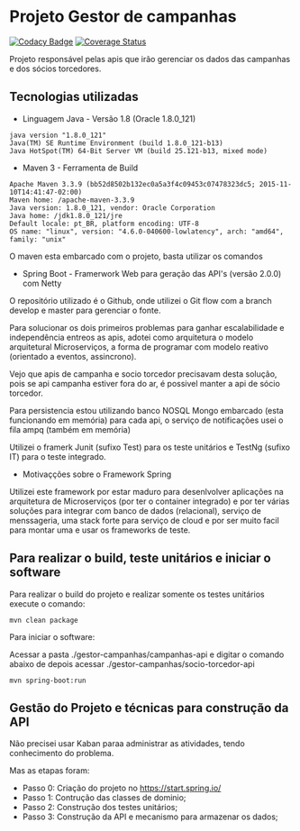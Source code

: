 # Projeto Gestor de campanhas

[![Codacy Badge](https://api.codacy.com/project/badge/Grade/24755ef707014807b75950e4aa23141d)](https://www.codacy.com/app/ander-f-silva/missao-marte?utm_source=github.com&amp;utm_medium=referral&amp;utm_content=ander-f-silva/missao-marte&amp;utm_campaign=Badge_Grade)
[![Coverage Status](https://coveralls.io/repos/github/ander-f-silva/missao-marte/badge.svg)](https://coveralls.io/github/ander-f-silva/missao-marte)

Projeto responsável pelas apis que irão gerenciar os dados das campanhas e dos sócios torcedores.

## Tecnologias utilizadas

* Linguagem Java - Versão 1.8 (Oracle 1.8.0_121)

```
java version "1.8.0_121"
Java(TM) SE Runtime Environment (build 1.8.0_121-b13)
Java HotSpot(TM) 64-Bit Server VM (build 25.121-b13, mixed mode)
```

* Maven 3 - Ferramenta de Build

```
Apache Maven 3.3.9 (bb52d8502b132ec0a5a3f4c09453c07478323dc5; 2015-11-10T14:41:47-02:00)
Maven home: /apache-maven-3.3.9
Java version: 1.8.0_121, vendor: Oracle Corporation
Java home: /jdk1.8.0_121/jre
Default locale: pt_BR, platform encoding: UTF-8
OS name: "linux", version: "4.6.0-040600-lowlatency", arch: "amd64", family: "unix"
```

O maven esta embarcado com o projeto, basta utilizar os comandos 

* Spring Boot - Framerwork Web para geração das API's (versão 2.0.0) com Netty

O repositório utilizado é o Github, onde utilizei o Git flow com a branch develop e master para gerenciar o fonte.

Para solucionar os dois primeiros problemas para ganhar escalabilidade e independência entreos as apis, adotei como arquitetura
o modelo arquitetural Microserviços, a forma de programar com modelo reativo (orientado a eventos, assincrono).

Vejo que apis de campanha e socio torcedor precisavam desta solução, pois se api campanha estiver fora do ar, é possivel manter a api 
de sócio torcedor.

Para persistencia estou utilizando banco NOSQL Mongo embarcado (esta funcionando em memória) para cada api, 
o serviço de notificações usei o fila ampq (também em memória)

Utilizei o framerk Junit (sufixo Test) para os teste unitários e TestNg (sufixo IT) para o teste integrado.


* Motivaçções sobre o Framework Spring

Utilizei este framework por estar maduro para desenlvolver aplicações na arquitetura de Microserviços (por ter o container integrado)
e por ter várias soluções para integrar com banco de dados (relacional), serviço de menssageria, uma stack forte para serviço de cloud e 
por ser muito facil para montar uma e usar os frameworks de teste.

## Para realizar o build, teste unitários e iniciar o software

Para realizar o build do projeto e realizar somente os testes unitários execute o comando:

```
mvn clean package
```

Para iniciar o software: 

Acessar a pasta ./gestor-campanhas/campanhas-api e digitar o comando abaixo de depois acessar
./gestor-campanhas/socio-torcedor-api


``` 
mvn spring-boot:run
```

## Gestão do Projeto e técnicas para construção da API

Não precisei usar Kaban paraa administrar as atividades, tendo conhecimento do problema.

Mas as etapas foram:

* Passo 0: Criação do projeto no https://start.spring.io/
* Passo 1: Contrução das classes de dominio;
* Passo 2: Construção dos testes unitários;
* Passo 3: Construção da API e mecanismo para armazenar os dados;